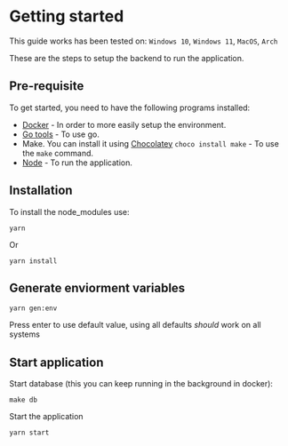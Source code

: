 # Getting started

This guide works has been tested on: `Windows 10`, `Windows 11`, `MacOS`, `Arch`

These are the steps to setup the backend to run the application.

## Pre-requisite

To get started, you need to have the following programs installed:

- [Docker](https://docs.docker.com/get-docker/) - In order to more easily setup the environment.
- [Go tools](https://go.dev/doc/install) - To use go.
- Make. You can install it using [Chocolatey](https://chocolatey.org/install) `choco install make` - To use the `make` command.
- [Node](https://nodejs.org/en/download/) - To run the application.

## Installation

To install the node_modules use:

```
yarn
```

Or

```
yarn install
```

## Generate enviorment variables

```
yarn gen:env
```

Press enter to use default value, using all defaults _should_ work on all systems

## Start application

Start database (this you can keep running in the background in docker):

```
make db
```

Start the application
```
yarn start
```